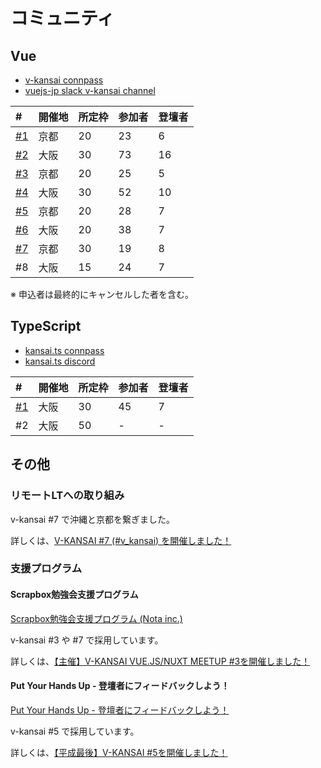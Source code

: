 # コミュニティ

## Vue

- [v-kansai connpass](https://vuekansai.connpass.com/)
- [vuejs-jp slack v-kansai channel](https://vuejs-jp.slack.com/)

| # | 開催地 | 所定枠 | 参加者 | 登壇者 |
|:---|:---|:---|:---|:---|
| [#1](https://webneko.dev/posts/enter-the-first-vue-js-nuxt-meetup-in-kyoto) | 京都 | 20 | 23 | 6 |
| [#2](https://webneko.dev/posts/enter-the-second-vue-js-nuxt-meetup-in-osaka) | 大阪 | 30 | 73 | 16 |
| [#3](https://webneko.dev/posts/enter-the-third-v-kansai-vue-js-nuxt-meetup-in-kyoto) | 京都 | 20 | 25 | 5 |
| [#4](https://webneko.dev/posts/enter-the-fourth-v-kansai-vue-js-nuxt-meetup-in-osaka) | 大阪 | 30 | 52 | 10 |
| [#5](https://webneko.dev/posts/enter-the-final-v-kansai-of-the-heisei-period) | 京都 | 20 | 28 | 7 |
| [#6](https://webneko.dev/posts/enter-the-v-kansai-6-with-monaca-ug-osaka) | 大阪 | 20 | 38 | 7 |
| [#7](https://webneko.dev/posts/enter-the-v-kansai-7-in-kyoto) | 京都 | 30 | 19 | 8 |
| #8 | 大阪 | 15 | 24 | 7 |

※ 申込者は最終的にキャンセルした者を含む。

## TypeScript

- [kansai.ts connpass](https://kansaits.connpass.com/)
- [kansai.ts discord](https://discord.gg/AJPs2Uh)

| # | 開催地 | 所定枠 | 参加者 | 登壇者 |
|:---|:---|:---|:---|:---|
| [#1]() | 大阪 | 30 | 45 | 7 |
| #2 | 大阪 | 50 | - | - |

## その他

### リモートLTへの取り組み

v-kansai #7 で沖縄と京都を繋ぎました。

詳しくは、[V-KANSAI #7 (#v_kansai) を開催しました！](https://webneko.dev/posts/enter-the-v-kansai-7-in-kyoto)

### 支援プログラム

#### Scrapbox勉強会支援プログラム

[Scrapbox勉強会支援プログラム (Nota inc.)](https://scrapbox.io/study-group-support/)

v-kansai #3 や #7 で採用しています。

詳しくは、[【主催】V-KANSAI VUE.JS/NUXT MEETUP #3を開催しました！](https://webneko.dev/posts/enter-the-third-v-kansai-vue-js-nuxt-meetup-in-kyoto)

#### Put Your Hands Up - 登壇者にフィードバックしよう！

[Put Your Hands Up - 登壇者にフィードバックしよう！](https://pyhu.nkgr.app/)

v-kansai #5 で採用しています。

詳しくは、[【平成最後】V-KANSAI #5を開催しました！](https://webneko.dev/posts/enter-the-final-v-kansai-of-the-heisei-period)
